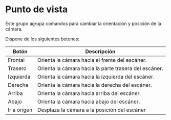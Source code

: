 # Punto de vista

Este grupo agrupa comandos para cambiar la orientación y posición de la cámara.

Dispone de los siguientes botones:

| Botón       | Descripción                                           |
| ----------- | ----------------------------------------------------- |
| Frontal     | Orienta la cámara hacia el frente del escáner.        |
| Trasero     | Orienta la cámara hacia la parte trasera del escáner. |
| Izquierda   | Orienta la cámara hacia la izquierda del escáner.     |
| Derecha     | Orienta la cámara hacia la derecha del escáner.       |
| Arriba      | Orienta la cámara hacia arriba del escáner.           |
| Abajo       | Orienta la cámara hacia abajo del escáner.            |
| Ir a origen | Desplaza la cámara a la posición del escáner          |
